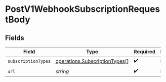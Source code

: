 # PostV1WebhookSubscriptionRequestBody


## Fields

| Field                                                                                 | Type                                                                                  | Required                                                                              | Description                                                                           |
| ------------------------------------------------------------------------------------- | ------------------------------------------------------------------------------------- | ------------------------------------------------------------------------------------- | ------------------------------------------------------------------------------------- |
| `subscriptionTypes`                                                                   | [operations.SubscriptionTypes](../../../sdk/models/operations/subscriptiontypes.md)[] | :heavy_check_mark:                                                                    | N/A                                                                                   |
| `url`                                                                                 | *string*                                                                              | :heavy_check_mark:                                                                    | N/A                                                                                   |